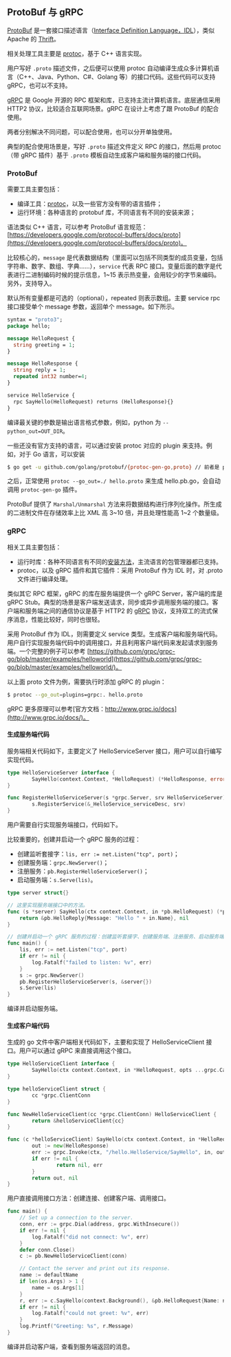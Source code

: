 ## ProtoBuf 与 gRPC
[ProtoBuf](https://github.com/google/protobuf) 是一套接口描述语言（[Interface Definition Language，IDL](https://en.wikipedia.org/wiki/Interface_description_language)），类似 Apache 的 [Thrift](https://thrift.apache.org/)。

相关处理工具主要是 [protoc](https://github.com/google/protobuf)，基于 C++ 语言实现。

用户写好 `.proto` 描述文件，之后便可以使用 protoc 自动编译生成众多计算机语言（C++、Java、Python、C#、Golang 等）的接口代码。这些代码可以支持 gRPC，也可以不支持。

[gRPC](https://github.com/grpc/grpc) 是 Google 开源的 RPC 框架和库，已支持主流计算机语言。底层通信采用 HTTP2 协议，比较适合互联网场景。gRPC 在设计上考虑了跟 ProtoBuf 的配合使用。

两者分别解决不同问题，可以配合使用，也可以分开单独使用。

典型的配合使用场景是，写好 `.proto` 描述文件定义 RPC 的接口，然后用 protoc（带 gRPC 插件）基于 `.proto` 模板自动生成客户端和服务端的接口代码。

### ProtoBuf

需要工具主要包括：

* 编译工具：[protoc](https://github.com/google/protobuf)，以及一些官方没有带的语言插件；
* 运行环境：各种语言的 protobuf 库，不同语言有不同的安装来源；

语法类似 C++ 语言，可以参考 ProtoBuf 语言规范：[https://developers.google.com/protocol-buffers/docs/proto](https://developers.google.com/protocol-buffers/docs/proto)。

比较核心的，`message` 是代表数据结构（里面可以包括不同类型的成员变量，包括字符串、数字、数组、字典……），`service` 代表 RPC 接口。变量后面的数字是代表进行二进制编码时候的提示信息，1~15 表示热变量，会用较少的字节来编码。另外，支持导入。

默认所有变量都是可选的（optional），repeated 则表示数组。主要 service rpc 接口接受单个 message 参数，返回单个 message。如下所示。

```protobuf
syntax = "proto3";
package hello;

message HelloRequest {
  string greeting = 1;
}

message HelloResponse {
  string reply = 1;
  repeated int32 number=4;
}

service HelloService {
  rpc SayHello(HelloRequest) returns (HelloResponse){}
}
```

编译最关键的参数是输出语言格式参数，例如，python 为 `--python_out=OUT_DIR`。

一些还没有官方支持的语言，可以通过安装 protoc 对应的 plugin 来支持。例如，对于 Go 语言，可以安装

```sh
$ go get -u github.com/golang/protobuf/{protoc-gen-go,proto} // 前者是 plugin；后者是 go 的依赖库
```

之后，正常使用 `protoc --go_out=./ hello.proto` 来生成 hello.pb.go，会自动调用 `protoc-gen-go` 插件。

ProtoBuf 提供了 `Marshal/Unmarshal` 方法来将数据结构进行序列化操作。所生成的二进制文件在存储效率上比 XML 高 3~10 倍，并且处理性能高 1~2 个数量级。

### gRPC

相关工具主要包括：

* 运行时库：各种不同语言有不同的[安装方法](https://github.com/grpc/grpc/blob/master/INSTALL.md)，主流语言的包管理器都已支持。
* protoc，以及 gRPC 插件和其它插件：采用 ProtoBuf 作为 IDL 时，对 .proto 文件进行编译处理。

类似其它 RPC 框架，gRPC 的库在服务端提供一个 gRPC Server，客户端的库是 gRPC Stub。典型的场景是客户端发送请求，同步或异步调用服务端的接口。客户端和服务端之间的通信协议是基于 HTTP2 的 [gRPC](https://github.com/grpc/grpc/blob/master/doc/PROTOCOL-HTTP2.md) 协议，支持双工的流式保序消息，性能比较好，同时也很轻。

采用 ProtoBuf 作为 IDL，则需要定义 service 类型。生成客户端和服务端代码。用户自行实现服务端代码中的调用接口，并且利用客户端代码来发起请求到服务端。一个完整的例子可以参考 [https://github.com/grpc/grpc-go/blob/master/examples/helloworld](https://github.com/grpc/grpc-go/blob/master/examples/helloworld/)。

以上面 proto 文件为例，需要执行时添加 gRPC 的 plugin：

```sh
$ protoc --go_out=plugins=grpc:. hello.proto
```

gRPC 更多原理可以参考[官方文档：http://www.grpc.io/docs](http://www.grpc.io/docs/)。

#### 生成服务端代码

服务端相关代码如下，主要定义了 HelloServiceServer 接口，用户可以自行编写实现代码。

```go
type HelloServiceServer interface {
        SayHello(context.Context, *HelloRequest) (*HelloResponse, error)
}

func RegisterHelloServiceServer(s *grpc.Server, srv HelloServiceServer) {
        s.RegisterService(&_HelloService_serviceDesc, srv)
}
```

用户需要自行实现服务端接口，代码如下。

比较重要的，创建并启动一个 gRPC 服务的过程：

* 创建监听套接字：`lis, err := net.Listen("tcp", port)`；
* 创建服务端：`grpc.NewServer()`；
* 注册服务：`pb.RegisterHelloServiceServer()`；
* 启动服务端：`s.Serve(lis)`。

```go
type server struct{}

// 这里实现服务端接口中的方法。
func (s *server) SayHello(ctx context.Context, in *pb.HelloRequest) (*pb.HelloReply, error) {
	return &pb.HelloReply{Message: "Hello " + in.Name}, nil
}

// 创建并启动一个 gRPC 服务的过程：创建监听套接字、创建服务端、注册服务、启动服务端。
func main() {
	lis, err := net.Listen("tcp", port)
	if err != nil {
		log.Fatalf("failed to listen: %v", err)
	}
	s := grpc.NewServer()
	pb.RegisterHelloServiceServer(s, &server{})
	s.Serve(lis)
}
```

编译并启动服务端。

#### 生成客户端代码

生成的 go 文件中客户端相关代码如下，主要和实现了 HelloServiceClient 接口。用户可以通过 gRPC 来直接调用这个接口。

```go
type HelloServiceClient interface {
        SayHello(ctx context.Context, in *HelloRequest, opts ...grpc.CallOption) (*HelloResponse, error)
}

type helloServiceClient struct {
        cc *grpc.ClientConn
}

func NewHelloServiceClient(cc *grpc.ClientConn) HelloServiceClient {
        return &helloServiceClient{cc}
}

func (c *helloServiceClient) SayHello(ctx context.Context, in *HelloRequest, opts ...grpc.CallOption) (*HelloResponse, error) {
        out := new(HelloResponse)
        err := grpc.Invoke(ctx, "/hello.HelloService/SayHello", in, out, c.cc, opts...)
        if err != nil {
                return nil, err
        }
        return out, nil
}
```

用户直接调用接口方法：创建连接、创建客户端、调用接口。

```go
func main() {
	// Set up a connection to the server.
	conn, err := grpc.Dial(address, grpc.WithInsecure())
	if err != nil {
		log.Fatalf("did not connect: %v", err)
	}
	defer conn.Close()
	c := pb.NewHelloServiceClient(conn)

	// Contact the server and print out its response.
	name := defaultName
	if len(os.Args) > 1 {
		name = os.Args[1]
	}
	r, err := c.SayHello(context.Background(), &pb.HelloRequest{Name: name})
	if err != nil {
		log.Fatalf("could not greet: %v", err)
	}
	log.Printf("Greeting: %s", r.Message)
}
```

编译并启动客户端，查看到服务端返回的消息。
